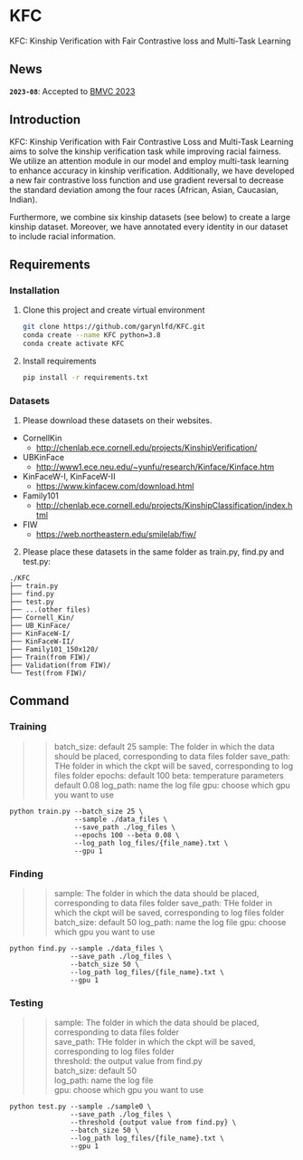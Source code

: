 # KFC

KFC: Kinship Verification with Fair Contrastive loss and Multi-Task Learning

## News
**`2023-08`**: Accepted to [BMVC 2023](https://bmvc2023.org/)

## Introduction
KFC: Kinship Verification with Fair Contrastive Loss and Multi-Task Learning aims to solve the kinship verification task while improving racial fairness. We utilize an attention module in our model and employ multi-task learning to enhance accuracy in kinship verification. Additionally, we have developed a new fair contrastive loss function and use gradient reversal to decrease the standard deviation among the four races (African, Asian, Caucasian, Indian).

Furthermore, we combine six kinship datasets (see below) to create a large kinship dataset. Moreover, we have annotated every identity in our dataset to include racial information.

## Requirements
### Installation
1. Clone this project and create virtual environment
    ```bash
    git clone https://github.com/garynlfd/KFC.git
    conda create --name KFC python=3.8
    conda create activate KFC
    ```
2. Install requirements
    ```bash
    pip install -r requirements.txt
    ```
### Datasets
1. Please download these datasets on their websites.
+  CornellKin
    + http://chenlab.ece.cornell.edu/projects/KinshipVerification/
+  UBKinFace
    + http://www1.ece.neu.edu/~yunfu/research/Kinface/Kinface.htm
+  KinFaceW-I, KinFaceW-II
    + https://www.kinfacew.com/download.html
+  Family101
    + http://chenlab.ece.cornell.edu/projects/KinshipClassification/index.html
+  FIW
    + https://web.northeastern.edu/smilelab/fiw/
2. Please place these datasets in the same folder as train.py, find.py and test.py:
```text
./KFC
├── train.py
├── find.py
├── test.py
├── ...(other files)
├── Cornell_Kin/
├── UB_KinFace/
├── KinFaceW-I/
├── KinFaceW-II/
├── Family101_150x120/
├── Train(from FIW)/
├── Validation(from FIW)/
└── Test(from FIW)/
```
## Command
### Training
>>batch_size: default 25
sample: The folder in which the data should be placed, corresponding to data files folder
save_path: THe folder in which the ckpt will be saved, corresponding to log files folder
epochs: default 100
beta: temperature parameters default 0.08
log_path: name the log file
gpu: choose which gpu you want to use
```
python train.py --batch_size 25 \
                --sample ./data_files \
                --save_path ./log_files \
                --epochs 100 --beta 0.08 \
                --log_path log_files/{file_name}.txt \
                --gpu 1
```
### Finding
>>sample: The folder in which the data should be placed, corresponding to data files folder
save_path: THe folder in which the ckpt will be saved, corresponding to log files folder
batch_size: default 50
log_path: name the log file
gpu: choose which gpu you want to use
```
python find.py --sample ./data_files \
               --save_path ./log_files \
               --batch_size 50 \
               --log_path log_files/{file_name}.txt \
               --gpu 1
```

### Testing
>>sample: The folder in which the data should be placed, corresponding to data files folder  
save_path: THe folder in which the ckpt will be saved, corresponding to log files folder  
threshold: the output value from find.py  
batch_size: default 50  
log_path: name the log file  
gpu: choose which gpu you want to use  
```
python test.py --sample ./sample0 \
               --save_path ./log_files \
               --threshold {output value from find.py} \
               --batch_size 50 \
               --log_path log_files/{file_name}.txt \
               --gpu 1
```